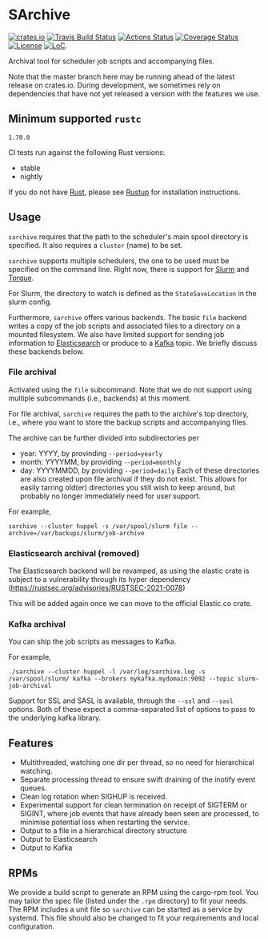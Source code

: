 SArchive
========

[![crates.io](https://img.shields.io/crates/v/sarchive.svg)](https://crates.io/crates/sarchive)
[![Travis Build Status](https://travis-ci.org/itkovian/sarchive.svg?branch=master)](https://travis-ci.org/itkovian/sarchive)
[![Actions Status](https://github.com/itkovian/sarchive/workflows/sarchive%20tests/badge.svg)](https://github.com/itkovian/sarchive/actions)
[![Coverage Status](https://coveralls.io/repos/github/itkovian/sarchive/badge.svg)](https://coveralls.io/github/itkovian/sarchive)
[![License](https://img.shields.io/github/license/itkovian/sarchive)](https://opensource.org/licenses/MIT)
[![LoC](https://tokei.rs/b1/github/itkovian/sarchive?category=code)](https://github.com/XAMPPRocky/tokei).


Archival tool for scheduler job scripts and accompanying files.

Note that the master branch here may be running ahead of the latest release
on crates.io. During development, we sometimes rely on dependencies
that have not yet released a version with the features we use.

## Minimum supported `rustc`

`1.70.0`

CI tests run against the following Rust versions:
  - stable
  - nightly

If you do not have [Rust](https://rustlang.org), please see
[Rustup](https://rustup.rs) for installation instructions.

## Usage

`sarchive` requires that the path to the scheduler's main spool directory is
specified. It also requires a `cluster` (name) to be set.

`sarchive` supports multiple schedulers, the one to be used must be specified
on the command line. Right now, there is support for [Slurm](https://slurm.schedmd.com)
and [Torque](https://adaptivecomputing.com).

For Slurm, the directory to watch is defined as the `StateSaveLocation` in the slurm config.

Furthermore, `sarchive` offers various backends. The basic `file` backend
writes a copy of the job scripts and associated files to a directory on a
mounted filesystem. We also have limited support for sending job information
to [Elasticsearch](https://elastic.co) or produce to a
[Kafka](https://kafka.apache.org) topic. We briefly discuss these backends
below.

### File archival

Activated using the `file` subcommand. Note that we do not support using
multiple subcommands (i.e., backends) at this moment.

For file archival, `sarchive` requires the path to the archive's top
directory, i.e., where you want to store the backup scripts and accompanying
files.

The archive can be further divided into subdirectories per
  - year: YYYY, by provinding `--period=yearly`
  - month: YYYYMM, by providing `--period=monthly`
  - day: YYYYMMDD, by providing `--period=daily`
Each of these directories are also created upon file archival if they do
not exist. This allows for easily tarring old(er) directories you still
wish to keep around, but probably no longer immediately need for user support.

For example,

`sarchive --cluster huppel -s /var/spool/slurm file --archive=/var/backups/slurm/job-archive`

### Elasticsearch archival (removed)

The Elasticsearch backend will be revamped, as using the elastic crate is subject to a
vulnerability through its hyper dependency (https://rustsec.org/advisories/RUSTSEC-2021-0078)

This will be added again once we can move to the official Elastic.co crate.

### Kafka archival

You can ship the job scripts as messages to Kafka.

For example,

`./sarchive --cluster huppel -l /var/log/sarchive.log -s /var/spool/slurm/ kafka --brokers mykafka.mydomain:9092 --topic slurm-job-archival`

Support for SSL and SASL is available, through the `--ssl` and `--sasl` options. Both of these expect a comma-separated
list of options to pass to the underlying kafka library.

## Features

- Multithreaded, watching one dir per thread, so no need for hierarchical watching.
- Separate processing thread to ensure swift draining of the inotify event queues.
- Clean log rotation when SIGHUP is received.
- Experimental support for clean termination on receipt of SIGTERM or SIGINT, where
  job events that have already been seen are processed, to minimise potential loss
  when restarting the service.
- Output to a file in  a hierarchical directory structure
- Output to Elasticsearch
- Output to Kafka

## RPMs

We provide a build script to generate an RPM using the cargo-rpm tool. You may tailor the spec
file (listed under the `.rpm` directory) to fit your needs. The RPM includes a unit file so
`sarchive` can be started as a service by systemd. This file should also be changed to fit your
requirements and local configuration.
